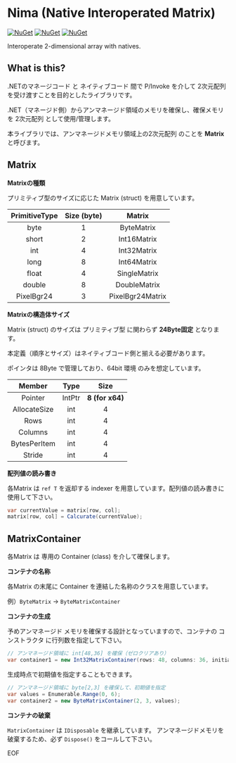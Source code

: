 # Nima (Native Interoperated Matrix)

[![NuGet](https://img.shields.io/nuget/v/Nima.Core?style=flat-square)](https://www.nuget.org/packages/Nima.Core/) [![NuGet](https://img.shields.io/nuget/v/Nima.Imaging.Drawing?style=flat-square)](https://www.nuget.org/packages/Nima.Imaging.Drawing/) [![NuGet](https://img.shields.io/nuget/v/Nima.Imaging.Wpf?style=flat-square)](https://www.nuget.org/packages/Nima.Imaging.Wpf/)

Interoperate 2-dimensional array with natives.

## What is this?

.NETのマネージコード と ネイティブコード 間で P/Invoke を介して 2次元配列 を受け渡すことを目的としたライブラリです。

.NET（マネージド側）からアンマネージド領域のメモリを確保し、確保メモリを 2次元配列 として使用/管理します。

本ライブラリでは、アンマネージドメモリ領域上の2次元配列 のことを **Matrix** と呼びます。

## Matrix

**Matrixの種類**

プリミティブ型のサイズに応じた Matrix (struct) を用意しています。

| PrimitiveType | Size (byte) |      Matrix      |
| :-----------: | :---------: | :--------------: |
|     byte      |      1      |    ByteMatrix    |
|     short     |      2      |   Int16Matrix    |
|      int      |      4      |   Int32Matrix    |
|     long      |      8      |   Int64Matrix    |
|     float     |      4      |   SingleMatrix   |
|    double     |      8      |   DoubleMatrix   |
|  PixelBgr24   |      3      | PixelBgr24Matrix |

**Matrixの構造体サイズ**

Matrix (struct) のサイズは プリミティブ型 に関わらず **24Byte固定** となります。

本定義（順序とサイズ）はネイティブコード側と揃える必要があります。

ポインタは 8Byte で管理しており、64bit 環境 のみを想定しています。

|    Member    |  Type  |      Size       |
| :----------: | :----: | :-------------: |
|   Pointer    | IntPtr | **8 (for x64)** |
| AllocateSize |  int   |        4        |
|     Rows     |  int   |        4        |
|   Columns    |  int   |        4        |
| BytesPerItem |  int   |        4        |
|    Stride    |  int   |        4        |

**配列値の読み書き**

各Matrix は `ref T` を返却する indexer を用意しています。配列値の読み書きに使用して下さい。

```cs
var currentValue = matrix[row, col];
matrix[row, col] = Calcurate(currentValue);
```

## MatrixContainer

各Matrix は 専用の Container (class) を介して確保します。

**コンテナの名称**

各Matrix の末尾に Container を連結した名称のクラスを用意しています。

例）`ByteMatrix` → `ByteMatrixContainer`

**コンテナの生成**

予めアンマネージド メモリを確保する設計となっていますので、コンテナの コンストラクタ に行列数を指定して下さい。

```cs
// アンマネージド領域に int[48,36] を確保（ゼロクリアあり）
var container1 = new Int32MatrixContainer(rows: 48, columns: 36, initialize: true);
```

生成時点で初期値を指定することもできます。

```cs
// アンマネージド領域に byte[2,3] を確保して、初期値を指定
var values = Enumerable.Range(0, 6);
var container2 = new ByteMatrixContainer(2, 3, values);
```

**コンテナの破棄**

`MatrixContainer` は `IDisposable` を継承しています。 アンマネージドメモリを破棄するため、必ず `Dispose()` をコールして下さい。

EOF

